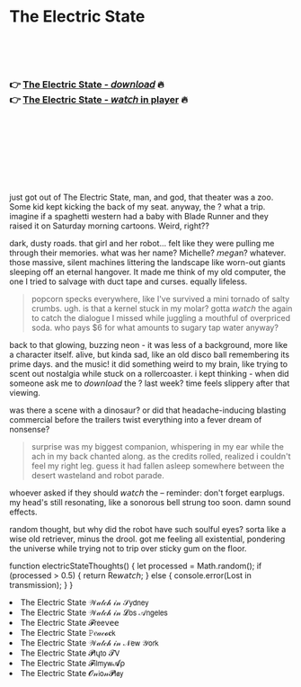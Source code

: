 <h1>The Electric State</h1>

<br><br><br>

<h3>👉 <a href="https://Marks-fencifenmouths1981.github.io/xhzkomzqun/">The Electric State - 𝘥𝘰𝘸𝘯𝘭𝘰𝘢𝘥</a> 🔥<br>
👉 <a href="https://Marks-fencifenmouths1981.github.io/xhzkomzqun/">The Electric State - 𝘸𝘢𝘵𝘤𝘩 in player</a> 🔥
</h3>



<br><br><br><br><br><br><br>


just got out of The Electric State, man, and god, that theater was a zoo. Some kid kept kicking the back of my seat. anyway, the  ? what a trip. imagine if a spaghetti western had a baby with Blade Runner and they raised it on Saturday morning cartoons. Weird, right??

dark, dusty roads. that girl and her robot... felt like they were pulling me through their memories. what was her name? Michelle? 𝘮𝘦𝘨𝘢n? whatever. those massive, silent machines littering the landscape like worn-out giants sleeping off an eternal hangover. It made me think of my old computer, the one I tried to salvage with duct tape and curses. equally lifeless.

> popcorn specks everywhere, like I've survived a mini tornado of salty crumbs. ugh. is that a kernel stuck in my molar? gotta 𝘸𝘢𝘵𝘤𝘩 the   again to catch the dialogue I missed while juggling a mouthful of overpriced soda. who pays $6 for what amounts to sugary tap water anyway?

back to that glowing, buzzing neon - it was less of a background, more like a character itself. alive, but kinda sad, like an old disco ball remembering its prime days. and the music! it did something weird to my brain, like trying to scent out nostalgia while stuck on a rollercoaster. i kept thinking - when did someone ask me to 𝘥𝘰𝘸𝘯𝘭𝘰𝘢𝘥 the  ? last week? time feels slippery after that viewing.

was there a scene with a dinosaur? or did that headache-inducing blasting commercial before the trailers twist everything into a fever dream of nonsense?

> surprise was my biggest companion, whispering in my ear while the ach in my back chanted along. as the credits rolled, realized i couldn't feel my right leg. guess it had fallen asleep somewhere between the desert wasteland and robot parade.

whoever asked if they should 𝘸𝘢𝘵𝘤𝘩 the   – reminder: don't forget earplugs. my head's still resonating, like a sonorous bell strung too soon. damn sound effects.

random thought, but why did the robot have such soulful eyes? sorta like a wise old retriever, minus the drool. got me feeling all existential, pondering the universe while trying not to trip over sticky gum on the floor.

function electricStateThoughts() {
   let processed = Math.random();
   if (processed > 0.5) {
      return Re𝘸𝘢𝘵𝘤𝘩;
   } else {
      console.error(Lost in transmission);
   }
}


<li>The Electric State 𝒲𝒶𝓉𝒸𝒽 𝒾𝓃 𝒮𝗒𝖽𝗇𝖾𝗒</li>
<li>The Electric State 𝒲𝒶𝓉𝒸𝒽 𝒾𝓃 𝓛𝗈𝗌 𝒜𝗇𝗀𝖾𝗅𝖾𝗌</li>
<li>The Electric State 𝓕𝗋𝖾𝖾ν𝖾𝖾</li>
<li>The Electric State 𝙿𝑒𝒶𝒸𝓸𝐜𝗄</li>
<li>The Electric State 𝒲𝒶𝓉𝒸𝒽 𝒾𝓃 𝒩𝖾𝗐 𝒴𝗈𝗋𝗄</li>
<li>The Electric State 𝓟𝗅ų𝗍𝗈 𝓣𝖵</li>
<li>The Electric State 𝓕𝗂𝗅𝗆𝗒𝗐𝓐ρ</li>
<li>The Electric State 𝓞𝓃𝗂𝗈𝓃𝓟𝗅𝖆𝗒</li>
